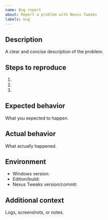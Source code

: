 ```yaml
---
name: Bug report
about: Report a problem with Nexus Tweaks
labels: bug
---
```


## Description
A clear and concise description of the problem.

## Steps to reproduce
1. 
2. 
3. 

## Expected behavior
What you expected to happen.

## Actual behavior
What actually happened.

## Environment
- Windows version: 
- Edition/build: 
- Nexus Tweaks version/commit: 

## Additional context
Logs, screenshots, or notes.